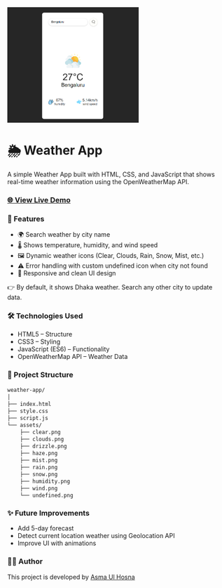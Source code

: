 <img src="./assets/screenshot.png" width="300"/>

# 🌦️ Weather App

A simple Weather App built with HTML, CSS, and JavaScript that shows real-time weather information using the OpenWeatherMap API.

### [🌐 View Live Demo](https://webbyhosna.github.io/weather-app/)

### 🚀 Features

- 🌍 Search weather by city name
- 🌡️ Shows temperature, humidity, and wind speed
- 🖼️ Dynamic weather icons (Clear, Clouds, Rain, Snow, Mist, etc.)
- ⚠️ Error handling with custom undefined icon when city not found
- 📱 Responsive and clean UI design
  
👉 By default, it shows Dhaka weather. Search any other city to update data.


  
### 🛠️ Technologies Used

- HTML5 – Structure
- CSS3 – Styling
- JavaScript (ES6) – Functionality
- OpenWeatherMap API – Weather Data

  
### 📂 Project Structure

```text
weather-app/
│
├── index.html
├── style.css
├── script.js
└── assets/
    ├── clear.png
    ├── clouds.png
    ├── drizzle.png
    ├── haze.png
    ├── mist.png
    ├── rain.png
    ├── snow.png
    ├── humidity.png
    ├── wind.png
    └── undefined.png
```

### ✨ Future Improvements

- Add 5-day forecast
- Detect current location weather using Geolocation API
- Improve UI with animations

### 👩‍💻 Author
This project is developed by [Asma Ul Hosna](https://www.linkedin.com/in/asma-ul-hosna-4a6193367/) 
